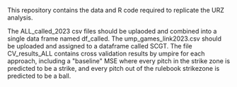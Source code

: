 This repository contains the data and R code required to replicate the URZ analysis.

The ALL_called_2023 csv files should be uplaoded and combined into a single data frame named df_called. The ump_games_link2023.csv should be uploaded and assigned to a dataframe called SCGT. The file CV_results_ALL contains cross validation results by umpire for each approach, including a "baseline" MSE where every pitch in the strike zone is predicted to be a strike, and every pitch out of the rulebook strikezone is predicted to be a ball.
